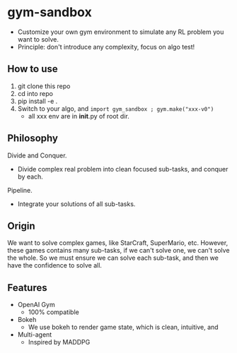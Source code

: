 # gym-sandbox
- Customize your own gym environment to simulate any RL problem you want to solve.
- Principle: don't introduce any complexity, focus on algo test!

## How to use
1. git clone this repo
2. cd into repo
3. pip install -e .
4. Switch to your algo, and `import gym_sandbox ; gym.make("xxx-v0")`
    - all xxx env are in __init__.py of root dir.

## Philosophy
Divide and Conquer.
- Divide complex real problem into clean focused sub-tasks, and conquer by each.

Pipeline.
- Integrate your solutions of all sub-tasks.

## Origin
We want to solve complex games, like StarCraft, SuperMario, etc.
However, these games contains many sub-tasks, if we can't solve one, we can't solve the whole.
So we must ensure we can solve each sub-task, and then we have the confidence to solve all.

## Features
- OpenAI Gym
    - 100% compatible
- Bokeh
    - We use bokeh to render game state, which is clean, intuitive, and
- Multi-agent
    - Inspired by MADDPG



